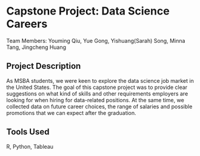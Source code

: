 # Capstone Project: Data Science Careers  
Team Members: Youming Qiu, Yue Gong, Yishuang(Sarah) Song, Minna Tang, Jingcheng Huang

## Project Description
As MSBA students, we were keen to explore the data science job market in the United States. The goal of this capstone project was to provide clear suggestions on what kind of skills and other requirements employers are looking for when hiring for data-related positions. At the same time, we collected data on future career choices, the range of salaries and possible promotions that we can expect after the graduation.

## Tools Used
R, Python, Tableau
